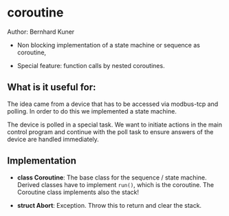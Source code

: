 # coroutine

Author: Bernhard Kuner

* Non blocking implementation of a state machine or sequence as coroutine,

* Special feature: function calls by nested coroutines.

## What is it useful for:

The idea came from a device that has to be accessed via modbus-tcp and polling. In order to 
do this we implemented a state machine.

The device is polled in a special task. We want to initiate actions in the main control program
and continue with the poll task to ensure answers of the device are handled immediately.

## Implementation

* **class Coroutine**: The base class for the sequence / state machine. Derived classes have to 
implement `run()`, which is the coroutine. The Coroutine class implements also the stack!

* **struct Abort**: Exception. Throw this to return and clear the stack. 

